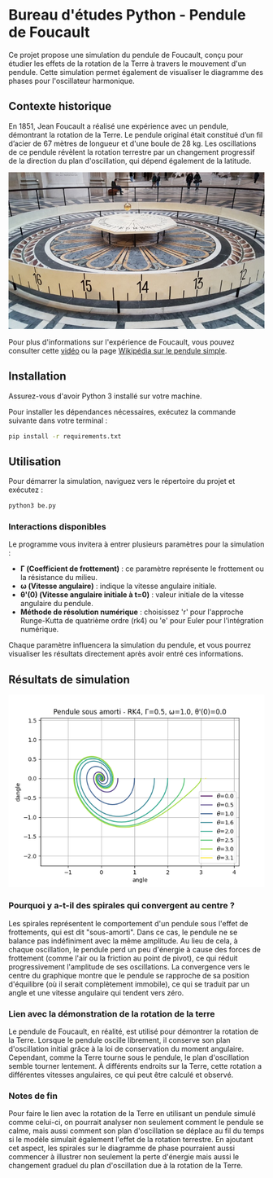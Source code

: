 # Bureau d'études Python - Pendule de Foucault

Ce projet propose une simulation du pendule de Foucault, conçu pour étudier les effets de la rotation de la Terre à travers le mouvement d'un pendule. Cette simulation permet également de visualiser le diagramme des phases pour l'oscillateur harmonique.

## Contexte historique

En 1851, Jean Foucault a réalisé une expérience avec un pendule, démontrant la rotation de la Terre. Le pendule original était constitué d’un fil d’acier de 67 mètres de longueur et d'une boule de 28 kg. Les oscillations de ce pendule révèlent la rotation terrestre par un changement progressif de la direction du plan d'oscillation, qui dépend également de la latitude.

![Pendule de Foucault](docs/pendule_foucault.jpg)

Pour plus d'informations sur l'expérience de Foucault, vous pouvez consulter cette [vidéo](https://www.youtube.com/watch?v=zO0dg4a_70o&lc=UgzDaQFPSA9_FA_wmXN4AaABAg) ou la page [Wikipédia sur le pendule simple](https://fr.wikipedia.org/wiki/Pendule_simple#Plan_de_phase).

## Installation

Assurez-vous d'avoir Python 3 installé sur votre machine.

Pour installer les dépendances nécessaires, exécutez la commande suivante dans votre terminal :

```bash
pip install -r requirements.txt
```

## Utilisation

Pour démarrer la simulation, naviguez vers le répertoire du projet et exécutez :

```bash
python3 be.py
```

### Interactions disponibles

Le programme vous invitera à entrer plusieurs paramètres pour la simulation :

- **Γ (Coefficient de frottement)** : ce paramètre représente le frottement ou la résistance du milieu.
- **ω (Vitesse angulaire)** : indique la vitesse angulaire initiale.
- **θ'(0) (Vitesse angulaire initiale à t=0)** : valeur initiale de la vitesse angulaire du pendule.
- **Méthode de résolution numérique** : choisissez 'r' pour l'approche Runge-Kutta de quatrième ordre (rk4) ou 'e' pour Euler pour l'intégration numérique.

Chaque paramètre influencera la simulation du pendule, et vous pourrez visualiser les résultats directement après avoir entré ces informations.

## Résultats de simulation

![Diagramme de phase du pendule sous-amorti](docs/pendule_foucault_exemple.png)


### Pourquoi y a-t-il des spirales qui convergent au centre ?
Les spirales représentent le comportement d'un pendule sous l'effet de frottements, qui est dit "sous-amorti". Dans ce cas, le pendule ne se balance pas indéfiniment avec la même amplitude. Au lieu de cela, à chaque oscillation, le pendule perd un peu d'énergie à cause des forces de frottement (comme l'air ou la friction au point de pivot), ce qui réduit progressivement l'amplitude de ses oscillations. La convergence vers le centre du graphique montre que le pendule se rapproche de sa position d'équilibre (où il serait complètement immobile), ce qui se traduit par un angle et une vitesse angulaire qui tendent vers zéro.

### Lien avec la démonstration de la rotation de la terre
Le pendule de Foucault, en réalité, est utilisé pour démontrer la rotation de la Terre. Lorsque le pendule oscille librement, il conserve son plan d'oscillation initial grâce à la loi de conservation du moment angulaire. Cependant, comme la Terre tourne sous le pendule, le plan d'oscillation semble tourner lentement. À différents endroits sur la Terre, cette rotation a différentes vitesses angulaires, ce qui peut être calculé et observé.

### Notes de fin
Pour faire le lien avec la rotation de la Terre en utilisant un pendule simulé comme celui-ci, on pourrait analyser non seulement comment le pendule se calme, mais aussi comment son plan d'oscillation se déplace au fil du temps si le modèle simulait également l'effet de la rotation terrestre. En ajoutant cet aspect, les spirales sur le diagramme de phase pourraient aussi commencer à illustrer non seulement la perte d'énergie mais aussi le changement graduel du plan d'oscillation due à la rotation de la Terre.







